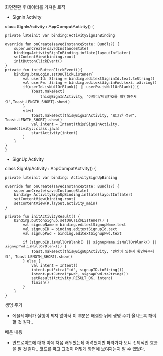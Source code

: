 화면전환 후 데이터를 가져온 로직

- Signin Activity

class SignInActivity : AppCompatActivity() {
    
    private lateinit var binding:ActivitySignInBinding

    override fun onCreate(savedInstanceState: Bundle?) {
        super.onCreate(savedInstanceState)
        binding=ActivitySignInBinding.inflate(layoutInflater)
        setContentView(binding.root)
        initButtonClickEvent()
    }
    private fun initButtonClickEvent(){
        binding.btnLogin.setOnClickListener{
            val userId: String = binding.editextSigninId.text.toString()
            val userPw: String = binding.editextSigninPwd.text.toString()
            if(userId.isNullOrBlank() || userPw.isNullOrBlank()){
                Toast.makeText(
                    this@SignInActivity, "아이디/비밀번호를 확인해주세요",Toast.LENGTH_SHORT).show()
            }
            else{
                Toast.makeText(this@SignInActivity, "로그인 성공", Toast.LENGTH_SHORT).show()
                val intent = Intent(this@SignInActivity, HomeActivity::class.java)
                startActivity(intent)
            }
        }
    }
    }
    
- SignUp Activity

class SignUpActivity : AppCompatActivity() {
    
    private lateinit var binding: ActivitySignUpBinding

    override fun onCreate(savedInstanceState: Bundle?) {
        super.onCreate(savedInstanceState)
        binding= ActivitySignUpBinding.inflate(layoutInflater)
        setContentView(binding.root)
        setContentView(R.layout.activity_main)
    }

    private fun initActivityResult() {
        binding.buttonSignup.setOnClickListener() {
            val signupName = binding.editextSignupName.text
            val signupID = binding.editextSignupId.text
            val signupPwd = binding.editextSignupPwd.text

            if (signupID.isNullOrBlank() || signupName.isNullOrBlank() || signupPwd.isNullOrBlank()) {
                Toast.makeText(this@SignUpActivity, "빈칸이 있는지 확인해주세요", Toast.LENGTH_SHORT).show()
            } else {
                val intent = Intent()
                intent.putExtra("id", signupID.toString())
                intent.putExtra("pwd", signupPwd.toString())
                setResult(Activity.RESULT_OK, intent)
                finish()
            }
        }
    }
  
 생명 주기
 - 에뮬레이터가 실행이 되지 않아서 이 부분은 해결한 뒤에 생명 주기 올리도록 해야할 것 같다.. 
 
 배운 내용
- 안드로이드에 대해 아예 처음 배워봤는데 어려웠지만 따라가다 보니 전체적인 흐름을 알 것 같다.. 코드를 짜고 그것이 어떻게 화면에 보여지는지 알 수 있었다. 
    
    
